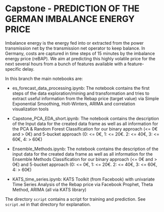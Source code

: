 # Capstone - PREDICTION OF THE GERMAN IMBALANCE ENERGY PRICE

Imbalance energy is the energy fed into or extracted from the power transmission net by the transmission net operator to keep balance. In Germany, costs are captured in time steps of 15 minutes by the imbalance energy price (reBAP). We aim at predicting this highly volatile price for the next several hours from a bunch of features available with a feature-specific delay.

In this branch the main notebooks are:

- es_forecast_data_processing.ipynb: The notebook contains the first steps of the data exploration/mining and transformation 
and tries to extract useful information from the Rebap price (target value) via Simple Exponential Smoothing, Holt-Winters, ARIMA and correlation visualization tools

- Capstone_PCA_EDA_short.ipynb: The notebook contains the description of the Input data for the created data frame as well as all
information for the PCA & Random Forest Classification for our binary approach (<= 0€ and > 0€)
and 5-bucket approach (0: <= 0€, 1: <= 20€. 2: <= 40€, 3: <= 60€, 4: > 60€)

- Ensemble_Methods.ipynb: The notebook contains the description of the input data for the created data frame as well as all
information for the Ensemble Methods Classification for our binary approach (<= 0€ and > 0€)
and 5-bucket approach (0: <= 0€, 1: <= 20€. 2: <= 40€, 3: <= 60€, 4: > 60€)

- KATS_time_series.ipynb: KATS Toolkit (from Facebook) with univariate Time Series Analysis of the Rebap price via Facebook Prophet, 
Theta Method, ARIMA (all via KATS library)

The directory `script` contains a script for training and prediction. See `script.md` in that directory for explanation.

